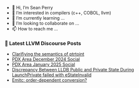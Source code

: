 - 👋 Hi, I’m Sean Perry
- 👀 I’m interested in compilers (c++, COBOL, llvm)
- 🌱 I’m currently learning ...
- 💞️ I’m looking to collaborate on ...
- 📫 How to reach me ...

<!---
s66perry/s66perry is a ✨ special ✨ repository because its `README.md` (this file) appears on your GitHub profile.
You can click the Preview link to take a look at your changes.
--->
### 📕 Latest LLVM Discourse Posts

<!-- DISCOURSE-LLVM:START -->
- [Clarifiying the semantics of ptrtoint](https://discourse.llvm.org/t/clarifiying-the-semantics-of-ptrtoint/83987#post_4)
- [PDX Area December 2024 Social](https://discourse.llvm.org/t/pdx-area-december-2024-social/83568#post_2)
- [PDX Area January 2025 Social](https://discourse.llvm.org/t/pdx-area-january-2025-social/83998#post_1)
- [Discrepancy Between LLDB Public and Private State During LaunchPrivate failed with eStateInvalid](https://discourse.llvm.org/t/discrepancy-between-lldb-public-and-private-state-during-launchprivate-failed-with-estateinvalid/83973#post_2)
- [Emitc: order-dependent conversion?](https://discourse.llvm.org/t/emitc-order-dependent-conversion/83994#post_1)
<!-- DISCOURSE-LLVM:END -->
